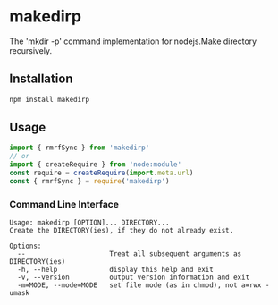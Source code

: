 # makedirp
The 'mkdir -p' command implementation for nodejs.Make directory recursively.

## Installation

```js
npm install makedirp
```

## Usage

```js
import { rmrfSync } from 'makedirp'
// or
import { createRequire } from 'node:module'
const require = createRequire(import.meta.url)
const { rmrfSync } = require('makedirp')
```

### Command Line Interface

```
Usage: makedirp [OPTION]... DIRECTORY...
Create the DIRECTORY(ies), if they do not already exist.

Options:
  --                     Treat all subsequent arguments as DIRECTORY(ies)
  -h, --help             display this help and exit
  -v, --version          output version information and exit
  -m=MODE, --mode=MODE   set file mode (as in chmod), not a=rwx - umask
